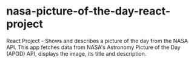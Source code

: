 # nasa-picture-of-the-day-react-project
React Project - Shows and describes a picture of the day from the NASA API. This app fetches data from NASA's Astronomy Picture of the Day (APOD) API, displays the image, its title and description.
